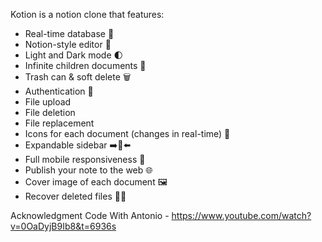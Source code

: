 Kotion is a notion clone that features:

- Real-time database 🔗
- Notion-style editor 📝
- Light and Dark mode 🌓
- Infinite children documents 🌲
- Trash can & soft delete 🗑️
- Authentication 🔐
- File upload
- File deletion
- File replacement
- Icons for each document (changes in real-time) 🌠
- Expandable sidebar ➡️🔀⬅️
- Full mobile responsiveness 📱
- Publish your note to the web 🌐
- Cover image of each document 🖼️
- Recover deleted files 🔄📄


Acknowledgment
Code With Antonio - https://www.youtube.com/watch?v=0OaDyjB9Ib8&t=6936s